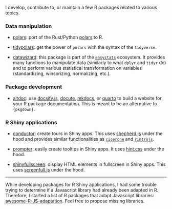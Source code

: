 
I develop, contribute to, or maintain a few R packages related to various topics.

### Data manipulation

-   [polars](https://rpolars.github.io/): port of the Rust/Python [polars](https://pola.rs/)
    to R.

-   [tidypolars](https://tidypolars.etiennebacher.com/): get the power of `polars`
    with the syntax of the `tidyverse`. 

-   [datawizard](https://easystats.github.io/datawizard/): this package is
    part of the [`easystats`](https://easystats.github.io/easystats/) ecosystem.
    It provides many functions to manipulate data (similarly to what `dplyr` and
    `tidyr` do) and to perform various statistical transformation on variables
    (standardizing, winsorizing, normalizing, etc.).

### Package development

-   [altdoc](https://altdoc.etiennebacher.com): use [docsify.js](https://docsify.js.org/#/),
    [docute](https://docute.org/), [mkdocs](https://www.mkdocs.org/), or [quarto](https://quarto.org/)
    to build a website for your R package documentation. This is meant to
    be an alternative to `{pkgdown}`.

### R Shiny applications

-   [conductor](https://conductor.etiennebacher.com): create tours in Shiny
    apps. This uses [shepherd.js](https://shepherdjs.dev/) under the hood
    and provides similar functionalities as [`cicerone`](https://cicerone.john-coene.com/)
    and [`rintrojs`](https://carlganz.github.io/rintrojs/).

-   [prompter](https://prompter.etiennebacher.com): easily create
    tooltips in Shiny apps. It uses [hint.css](https://github.com/chinchang/hint.css)
    under the hood.

-   [shinyfullscreen](https://github.com/etiennebacher/shinyfullscreen):
    display HTML elements in fullscreen in Shiny apps. This uses
    [screenfull.js](https://github.com/sindresorhus/screenfull.js) under the hood.

---

While developing packages for R Shiny applications, I had some trouble trying to determine
if a Javascript library had already been adapted in R. Therefore, I
started a list of R packages that adapt Javascript libraries:
[awesome-R-JS-adaptation](https://github.com/etiennebacher/awesome-R-JS-adaptation). Feel
free to propose missing libraries.
